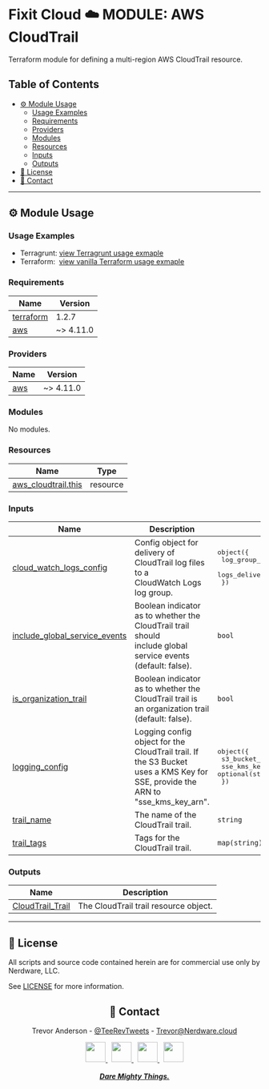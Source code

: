 <h1>Fixit Cloud ☁️ MODULE: AWS CloudTrail</h2>

Terraform module for defining a multi-region AWS CloudTrail resource.

<h2>Table of Contents</h2>

- [⚙️ Module Usage](#️-module-usage)
  - [Usage Examples](#usage-examples)
  - [Requirements](#requirements)
  - [Providers](#providers)
  - [Modules](#modules)
  - [Resources](#resources)
  - [Inputs](#inputs)
  - [Outputs](#outputs)
- [📝 License](#-license)
- [💬 Contact](#-contact)

<!-- BEGINNING OF PRE-COMMIT-TERRAFORM DOCS HOOK -->
<!-- prettier-ignore-start -->

---

## ⚙️ Module Usage

### Usage Examples

- Terragrunt: [view Terragrunt usage exmaple](examples/terragrunt.hcl)
- Terraform: &nbsp;[view vanilla Terraform usage exmaple](examples/terraform.tf)

### Requirements

| Name | Version |
|------|---------|
| <a name="requirement_terraform"></a> [terraform](#requirement\_terraform) | 1.2.7 |
| <a name="requirement_aws"></a> [aws](#requirement\_aws) | ~> 4.11.0 |

### Providers

| Name | Version |
|------|---------|
| <a name="provider_aws"></a> [aws](#provider\_aws) | ~> 4.11.0 |

### Modules

No modules.

### Resources

| Name | Type |
|------|------|
| [aws_cloudtrail.this](https://registry.terraform.io/providers/hashicorp/aws/latest/docs/resources/cloudtrail) | resource |

### Inputs

| Name | Description | Type | Default | Required |
|------|-------------|------|---------|:--------:|
| <a name="input_cloud_watch_logs_config"></a> [cloud\_watch\_logs\_config](#input\_cloud\_watch\_logs\_config) | Config object for delivery of CloudTrail log files to a<br>CloudWatch Logs log group. | <pre>object({<br>    log_group_arn                  = string<br>    logs_delivery_service_role_arn = string<br>  })</pre> | n/a | yes |
| <a name="input_include_global_service_events"></a> [include\_global\_service\_events](#input\_include\_global\_service\_events) | Boolean indicator as to whether the CloudTrail trail should<br>include global service events (default: false). | `bool` | `false` | no |
| <a name="input_is_organization_trail"></a> [is\_organization\_trail](#input\_is\_organization\_trail) | Boolean indicator as to whether the CloudTrail trail is<br>an organization trail (default: false). | `bool` | `false` | no |
| <a name="input_logging_config"></a> [logging\_config](#input\_logging\_config) | Logging config object for the CloudTrail trail. If the S3 Bucket<br>uses a KMS Key for SSE, provide the ARN to "sse\_kms\_key\_arn". | <pre>object({<br>    s3_bucket_name  = string<br>    sse_kms_key_arn = optional(string)<br>  })</pre> | n/a | yes |
| <a name="input_trail_name"></a> [trail\_name](#input\_trail\_name) | The name of the CloudTrail trail. | `string` | n/a | yes |
| <a name="input_trail_tags"></a> [trail\_tags](#input\_trail\_tags) | Tags for the CloudTrail trail. | `map(string)` | `null` | no |

### Outputs

| Name | Description |
|------|-------------|
| <a name="output_CloudTrail_Trail"></a> [CloudTrail\_Trail](#output\_CloudTrail\_Trail) | The CloudTrail trail resource object. |

---

## 📝 License

All scripts and source code contained herein are for commercial use only by Nerdware, LLC.

See [LICENSE](/LICENSE) for more information.

<div align="center" style="margin-top:30px;">

## 💬 Contact

Trevor Anderson - [@TeeRevTweets](https://twitter.com/teerevtweets) - [Trevor@Nerdware.cloud](mailto:trevor@nerdware.cloud)

  <a href="https://www.youtube.com/channel/UCguSCK_j1obMVXvv-DUS3ng">
    <img src="/.github/assets/YouTube\_icon\_circle.svg" height="40" />
  </a>
  &nbsp;
  <a href="https://www.linkedin.com/in/meet-trevor-anderson/">
    <img src="/.github/assets/LinkedIn\_icon\_circle.svg" height="40" />
  </a>
  &nbsp;
  <a href="https://twitter.com/TeeRevTweets">
    <img src="/.github/assets/Twitter\_icon\_circle.svg" height="40" />
  </a>
  &nbsp;
  <a href="mailto:trevor@nerdware.cloud">
    <img src="/.github/assets/email\_icon\_circle.svg" height="40" />
  </a>
  <br><br>

  <a href="https://daremightythings.co/">
    <strong><i>Dare Mighty Things.</i></strong>
  </a>

</div>
<!-- prettier-ignore-end -->
<!-- END OF PRE-COMMIT-TERRAFORM DOCS HOOK -->
